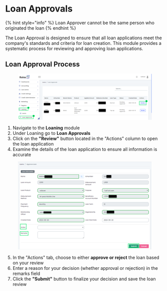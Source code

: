 # Loan Approvals

{% hint style="info" %}
Loan Approver cannot be the same person who originated the loan
{% endhint %}

The Loan Approval is designed to ensure that all loan applications meet the company's standards and criteria for loan creation. This module provides a systematic process for reviewing and approving loan applications.

## Loan Approval Process

<figure><img src="../.gitbook/assets/loan approval 1st view.png" alt=""><figcaption></figcaption></figure>

1. Navigate to the **Loaning** module
2. Under Loaning go to **Loan Approvals**
3. Click on the **"Review"** button located in the "Actions" column to open the loan application
4. Examine the details of the loan application to ensure all information is accurate

<figure><img src="../.gitbook/assets/loan app form.png" alt=""><figcaption></figcaption></figure>

5. In the "Actions" tab, choose to either **approve or reject** the loan based on your review
6. Enter a reason for your decision (whether approval or rejection) in the remarks field
7. Click the **"Submit"** button to finalize your decision and save the loan review

